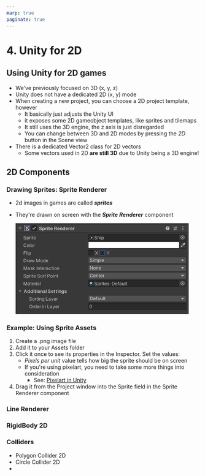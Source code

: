 ```yaml
---
marp: true
paginate: true
---
```

<!-- headingDivider: 3 -->
<!-- class: invert -->
# 4. Unity for 2D

## Using Unity for 2D games

* We've previously focused on 3D (x, y, z)
* Unity does not have a dedicated 2D (x, y) mode
* When creating a new project, you can choose a 2D project template, however
    * It basically just adjusts the Unity UI
    * it exposes some 2D gameobject templates, like sprites and tilemaps
  * It still uses the 3D engine, the z axis is just disregarded
  * You can change between 3D and 2D modes by pressing the *2D* button in the Scene view
* There is a dedicated Vector2 class for 2D vectors
  * Some vectors used in 2D **are still 3D** due to Unity being a 3D engine!

## 2D Components

### Drawing Sprites: Sprite Renderer

* 2d images in games are called ***sprites***
* They're drawn on screen with the ***Sprite Renderer*** component

	![](imgs/sprite-renderer.png)

### Example: Using Sprite Assets

1) Create a .png image file
2) Add it to your Assets folder
3) Click it once to see its properties in the Inspector. Set the values:
   * *Pixels per unit* value tells how big the sprite should be on screen
   * If you're using pixelart, you need to take some more things into consideration
     * See: [Pixelart in Unity](../unity-cookbook/2d.md#pixelart-in-unity)
4) Drag it from the Project window into the Sprite field in the Sprite Renderer component

### Line Renderer

### RigidBody 2D

### Colliders

* Polygon Collider 2D
* Circle Collider 2D
* 